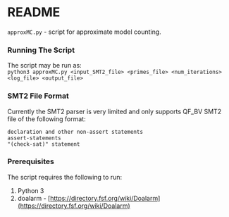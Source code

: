 # README #
`approxMC.py` - script for approximate model counting.

### Running The Script ###
The script may be run as:  
    ```
    python3 approxMC.py <input_SMT2_file> <primes_file> <num_iterations> <log_file> <output_file>
    ```

### SMT2 File Format ###
Currently the SMT2 parser is very limited and only supports QF\_BV SMT2 file of the following format:

    declaration and other non-assert statements  
    assert-statements  
    "(check-sat)" statement

### Prerequisites ###
The script requires the following to run:
  1. Python 3
  2. doalarm - [https://directory.fsf.org/wiki/Doalarm](https://directory.fsf.org/wiki/Doalarm)
